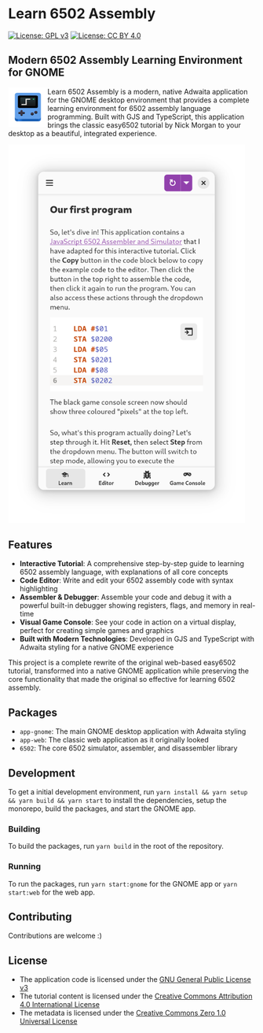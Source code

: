 # Learn 6502 Assembly

[![License: GPL v3](https://img.shields.io/badge/License-GPLv3-blue.svg)](https://www.gnu.org/licenses/gpl-3.0)
[![License: CC BY 4.0](https://img.shields.io/badge/License-CC%20BY%204.0-lightgrey.svg)](https://creativecommons.org/licenses/by/4.0/)

## Modern 6502 Assembly Learning Environment for GNOME

<img style="vertical-align: middle;" src="./packages/app-gnome/src/data/eu.jumplink.Learn6502.Source.svg" width="80" height="80" align="left">

Learn 6502 Assembly is a modern, native Adwaita application for the GNOME desktop environment that provides a complete learning environment for 6502 assembly language programming. Built with GJS and TypeScript, this application brings the classic easy6502 tutorial by Nick Morgan to your desktop as a beautiful, integrated experience.

<img src="./misc/screenshots/1.png" alt="Screenshot of Learn 6502 Assembly GNOME Application" width="482"/>

## Features

- **Interactive Tutorial**: A comprehensive step-by-step guide to learning 6502 assembly language, with explanations of all core concepts
- **Code Editor**: Write and edit your 6502 assembly code with syntax highlighting
- **Assembler & Debugger**: Assemble your code and debug it with a powerful built-in debugger showing registers, flags, and memory in real-time
- **Visual Game Console**: See your code in action on a virtual display, perfect for creating simple games and graphics
- **Built with Modern Technologies**: Developed in GJS and TypeScript with Adwaita styling for a native GNOME experience

This project is a complete rewrite of the original web-based easy6502 tutorial, transformed into a native GNOME application while preserving the core functionality that made the original so effective for learning 6502 assembly.

## Packages

- `app-gnome`: The main GNOME desktop application with Adwaita styling
- `app-web`: The classic web application as it originally looked
- `6502`: The core 6502 simulator, assembler, and disassembler library

## Development

To get a initial development environment, run `yarn install && yarn setup && yarn build && yarn start` to install the dependencies, setup the monorepo, build the packages, and start the GNOME app.

### Building

To build the packages, run `yarn build` in the root of the repository.

### Running

To run the packages, run `yarn start:gnome` for the GNOME app or `yarn start:web` for the web app.

## Contributing

Contributions are welcome :)

## License

- The application code is licensed under the [GNU General Public License v3](LICENSE)
- The tutorial content is licensed under the [Creative Commons Attribution 4.0 International License](https://creativecommons.org/licenses/by/4.0/)
- The metadata is licensed under the [Creative Commons Zero 1.0 Universal License](https://creativecommons.org/publicdomain/zero/1.0/)
